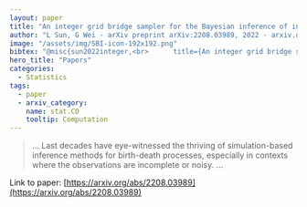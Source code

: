 ```yaml
---
layout: paper
title: "An integer grid bridge sampler for the Bayesian inference of incomplete birth-death records"
author: "L Sun, G Wei - arXiv preprint arXiv:2208.03989, 2022 - arxiv.org"
image: "/assets/img/SBI-icon-192x192.png"
bibtex: "@misc{sun2022integer,<br>      title={An integer grid bridge sampler for the Bayesian inference of incomplete birth-death records}, <br>      author={Lin Sun and Gang Wei},<br>      year={2022},<br>      eprint={2208.03989},<br>      archivePrefix={arXiv},<br>      primaryClass={stat.CO}<br>}"
hero_title: "Papers"
categories:
  - Statistics
tags:
  - paper
  - arxiv_category:
    name: stat.CO
    tooltip: Computation
---
```

>… Last decades have eye-witnessed the thriving of simulation-based inference methods for birth-death processes, especially in contexts where the observations are incomplete or noisy. …

Link to paper: [https://arxiv.org/abs/2208.03989](https://arxiv.org/abs/2208.03989)


